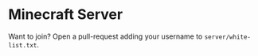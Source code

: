 
Minecraft Server
================

Want to join? Open a pull-request adding your username to `server/white-list.txt`.
